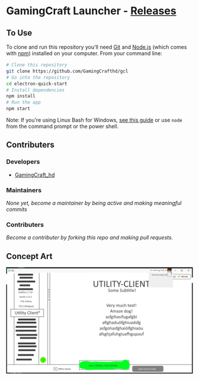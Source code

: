 # GamingCraft Launcher - [Releases](https://www.github.com/GamingCrafthd/gcl/releases)

## To Use

To clone and run this repository you'll need [Git](https://git-scm.com) and [Node.js](https://nodejs.org/en/download/) (which comes with [npm](http://npmjs.com)) installed on your computer. From your command line:

```bash
# Clone this repository
git clone https://github.com/GamingCrafthd/gcl
# Go into the repository
cd electron-quick-start
# Install dependencies
npm install
# Run the app
npm start
```

Note: If you're using Linux Bash for Windows, [see this guide](https://www.howtogeek.com/261575/how-to-run-graphical-linux-desktop-applications-from-windows-10s-bash-shell/) or use `node` from the command prompt or the power shell.

## Contributers
### Developers
- [GamingCraft_hd](https://www.gamingcraft.de/)

### Maintainers
*None yet, become a maintainer by being active and making meaningful commits*

### Contributers
*Become a contributer by forking this repo and making pull requests.*

## Concept Art
![Concept Art](main-design.png)